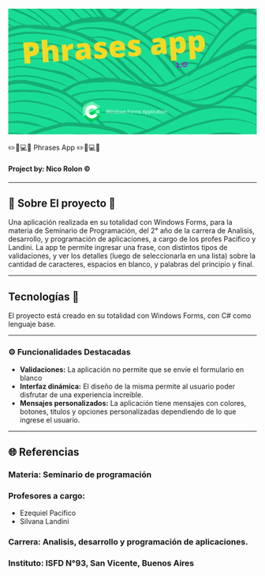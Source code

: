 ![Portada](https://github.com/Nico9934/Phrases_project/blob/master/Phrases_project/portada.png)

✏️​📝​💻​📣​​ Phrases App ​✏️​📝​💻​📣​

####  Project by: Nico Rolon ©️



***

## 🗿​ Sobre El proyecto 🗿​
Una aplicación realizada en su totalidad con Windows Forms, para la materia de Seminario de Programación, del 2° año de la carrera de Analisis, desarrollo, y programación de aplicaciones, a cargo de los profes Pacifico y Landini. 
La app te permite ingresar una frase, con distintos tipos de validaciones, y ver los detalles (luego de seleccionarla en una lista) sobre la cantidad de caracteres, espacios en blanco, y palabras del principio y final.

***

##  Tecnologías 🚶
El proyecto está creado en su totalidad con Windows Forms, con C# como lenguaje base. 

***

### ⚙️ Funcionalidades Destacadas
- **Validaciones:** La aplicación no permite que se envíe el formulario en blanco
- **Interfaz dinámica:** El diseño de la misma permite al usuario poder disfrutar de una experiencia increible. 
- **Mensajes personalizados:** La aplicación tiene mensajes con colores, botones, titulos y opciones personalizadas dependiendo de lo que ingrese el usuario.

***
## 🌐 Referencias
### Materia: Seminario de programación 
### Profesores a cargo: 
  - Ezequiel Pacifico
  - Silvana Landini
### Carrera: Analisis, desarrollo y programación de aplicaciones. 
### Instituto: ISFD N°93, San Vicente, Buenos Aires
